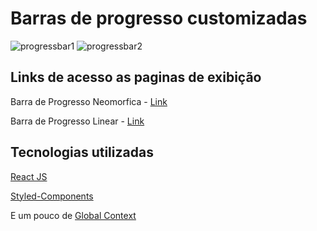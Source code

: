 # Barras de progresso customizadas


![progressbar1](https://user-images.githubusercontent.com/61671015/170894686-fa1496aa-315e-4b18-a702-1ef890071e4f.gif)
![progressbar2](https://user-images.githubusercontent.com/61671015/170894696-2f840c70-a2a9-42a9-b744-a55b5262d67d.gif)

## Links de acesso as paginas de exibição

Barra de Progresso Neomorfica - [Link](http://neumorphic-progress-bar.surge.sh)

Barra de Progresso Linear - [Link](http://linear-progress-bar.surge.sh)

## Tecnologias utilizadas

[React JS](https://pt-br.reactjs.org)

[Styled-Components](https://styled-components.com)

E um pouco de [Global Context](https://pt-br.reactjs.org/docs/context.html)
